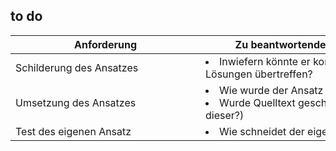 ## to do
|<div style="width:30vw">Anforderung</div>|<div style="width:50vw">Zu beantwortende Fragestellungen + roter Faden</div>|
|---|---|
| Schilderung des Ansatzes | <li>Inwiefern könnte er konzeptionell die anderen gefundenen Lösungen übertreffen? |
| Umsetzung des Ansatzes | <li>Wie wurde der Ansatz implementiert?<li>Wurde Quelltext geschrieben? (Wenn ja: Wie funktioniert dieser?) |
| Test des eigenen Ansatz | <li>Wie schneidet der eigene Ansatz ggb. den anderen ab? |